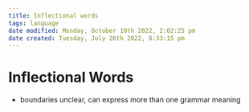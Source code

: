 ```yaml
---
title: Inflectional words
tags: language
date modified: Monday, October 10th 2022, 2:02:25 pm
date created: Tuesday, July 26th 2022, 8:33:15 pm
---
```


# Inflectional Words
- boundaries unclear, can express more than one grammar meaning



